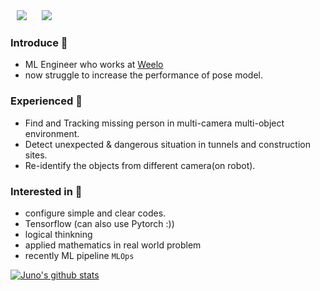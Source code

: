 <!-- [![Hits](https://hits.seeyoufarm.com/api/count/incr/badge.svg?url=https%3A%2F%2Fgithub.com%2FJunhojuno)](https://hits.seeyoufarm.com)                     -->

<div>
    <img 
        src="https://hits.seeyoufarm.com/api/count/incr/badge.svg?url=https%3A%2F%2Fgithub.com%2FJunhojuno"
        style="height : auto; margin-left : 10px; margin-right : 10px;"/>
    <img 
        src="https://img.shields.io/github/followers/Junhojuno?label=Juno%20Followers&style=social"
        style="height : auto; margin-left : 10px; margin-right : 10px;"/>
</div>

### Introduce 👋
- ML Engineer who works at [Weelo](https://weelo.fit/land)
- now struggle to increase the performance of pose model.

### Experienced 🤔
- Find and Tracking missing person in multi-camera multi-object environment.
- Detect unexpected & dangerous situation in tunnels and construction sites.
- Re-identify the objects from different camera(on robot).

### Interested in 🔭
- configure simple and clear codes.
- Tensorflow (can also use Pytorch :))
- logical thinkning
- applied mathematics in real world problem 
- recently ML pipeline `MLOps`

[![Juno's github stats](https://github-readme-stats.vercel.app/api?username=Junhojuno)](https://github.com/anuraghazra/github-readme-stats)

<!--
**Junhojuno/Junhojuno** is a ✨ _special_ ✨ repository because its `README.md` (this file) appears on your GitHub profile.

Here are some ideas to get you started:

- 🔭 I’m currently working on ...
- 🌱 I’m currently learning ...
- 👯 I’m looking to collaborate on ...
- 🤔 I’m looking for help with ...
- 💬 Ask me about ...
- 📫 How to reach me: ...
- 😄 Pronouns: ...
- ⚡ Fun fact: ...
-->
